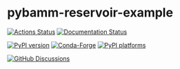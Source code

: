 # pybamm-reservoir-example

[![Actions Status][actions-badge]][actions-link]
[![Documentation Status][rtd-badge]][rtd-link]

[![PyPI version][pypi-version]][pypi-link]
[![Conda-Forge][conda-badge]][conda-link]
[![PyPI platforms][pypi-platforms]][pypi-link]

[![GitHub Discussions][github-discussions-badge]][github-discussions-link]

<!-- SPHINX-START -->

<!-- prettier-ignore-start -->

[actions-badge]:            https://github.com/pybamm-team/pybamm-reservoir-example/workflows/CI/badge.svg
[actions-link]:             https://github.com/pybamm-team/pybamm-reservoir-example/actions
[conda-badge]:              https://img.shields.io/conda/vn/conda-forge/pybamm-reservoir-example
[conda-link]:               https://github.com/conda-forge/pybamm-reservoir-example-feedstock
[github-discussions-badge]: https://img.shields.io/static/v1?label=Discussions&message=Ask&color=blue&logo=github
[github-discussions-link]:  https://github.com/pybamm-team/pybamm-reservoir-example/discussions
[pypi-link]:                https://pypi.org/project/pybamm-reservoir-example/
[pypi-platforms]:           https://img.shields.io/pypi/pyversions/pybamm-reservoir-example
[pypi-version]:             https://img.shields.io/pypi/v/pybamm-reservoir-example
[rtd-badge]:                https://readthedocs.org/projects/pybamm-reservoir-example/badge/?version=latest
[rtd-link]:                 https://pybamm-reservoir-example.readthedocs.io/en/latest/?badge=latest

<!-- prettier-ignore-end -->
